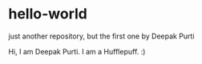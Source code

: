 # hello-world
just another repository, but the first one by Deepak Purti

Hi, I am Deepak Purti. I am a Hufflepuff. :)
